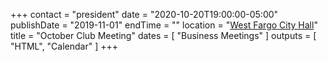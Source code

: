 +++
contact = "president"
date = "2020-10-20T19:00:00-05:00"
publishDate = "2019-11-01"
endTime = ""
location = "[West Fargo City Hall](/places/west-fargo-city-hall/)"
title = "October Club Meeting"
dates = [ "Business Meetings" ]
outputs = [ "HTML", "Calendar" ]
+++
